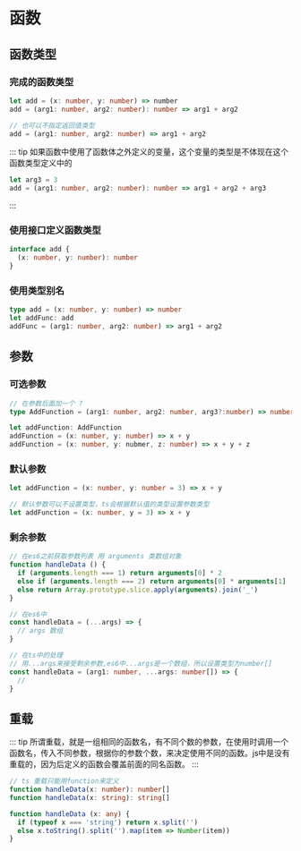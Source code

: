 # 函数

## 函数类型

### 完成的函数类型

```typescript
let add = (x: number, y: number) => number
add = (arg1: number, arg2: number): number => arg1 + arg2

// 也可以不指定返回值类型
add = (arg1: number, arg2: number) => arg1 + arg2
```

::: tip
如果函数中使用了函数体之外定义的变量，这个变量的类型是不体现在这个函数类型定义中的

```typescript
let arg3 = 3
add = (arg1: number, arg2: number): number => arg1 + arg2 + arg3
```
:::

### 使用接口定义函数类型

```typescript
interface add {
  (x: number, y: number): number
}
```

### 使用类型别名

```typescript
type add = (x: number, y: number) => number
let addFunc: add
addFunc = (arg1: number, arg2: number) => arg1 + arg2
```

## 参数

### 可选参数

```typescript
// 在参数后面加一个 ?
type AddFunction = (arg1: number, arg2: number, arg3?:number) => number

let addFunction: AddFunction
addFunction = (x: number, y: number) => x + y
addFunction = (x: number, y: nubmer, z: number) => x + y + z
```

### 默认参数

```typescript
let addFunction = (x: number, y: number = 3) => x + y

// 默认参数可以不设置类型，ts会根据默认值的类型设置参数类型
let addFunction = (x: number, y = 3) => x + y
```

### 剩余参数

```javascript
// 在es6之前获取参数列表 用 arguments 类数组对象
function handleData () {
  if (arguments.length === 1) return arguments[0] * 2
  else if (arguments.length === 2) return arguments[0] * arguments[1]
  else return Array.prototype.slice.apply(arguments).join('_')
}
```

```javascript
// 在es6中
const handleData = (...args) => {
  // args 数组
}
```

```typescript
// 在ts中的处理
// 用...args来接受剩余参数,es6中...args是一个数组，所以设置类型为number[]
const handleData = (arg1: number, ...args: number[]) => {
  //
}
```

## 重载

::: tip
所谓重载，就是一组相同的函数名，有不同个数的参数，在使用时调用一个函数名，传入不同参数，根据你的参数个数，来决定使用不同的函数。js中是没有重载的，因为后定义的函数会覆盖前面的同名函数。
:::

```typescript
// ts 重载只能用function来定义
function handleData(x: number): number[]
function handleData(x: string): string[]

function handleData (x: any) {
  if (typeof x === 'string') return x.split('')
  else x.toString().split('').map(item => Number(item))
}
```
